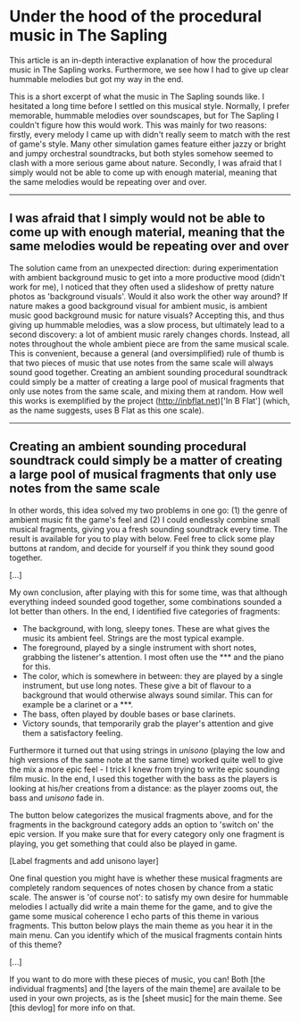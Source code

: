 Under the hood of the procedural music in The Sapling
=====================================================

This article is an in-depth interactive explanation of how the procedural music in The Sapling works. Furthermore, we see how I had to give up clear hummable melodies but got my way in the end.

This is a short excerpt of what the music in The Sapling sounds like. I hesitated a long time before I settled on this musical style. Normally, I prefer memorable, hummable melodies over soundscapes, but for The Sapling I couldn't figure how this would work. This was mainly for two reasons: firstly, every melody I came up with didn't really seem to match with the rest of game's style. Many other simulation games feature either jazzy or bright and jumpy orchestral soundtracks, but both styles somehow seemed to clash with a more serious game about nature. Secondly, I was afraid that I simply would not be able to come up with enough material, meaning that the same melodies would be repeating over and over.

---
I was afraid that I simply would not be able to come up with enough material, meaning that the same melodies would be repeating over and over
---

The solution came from an unexpected direction: during experimentation with ambient background music to get into a more productive mood (didn't work for me), I noticed that they often used a slideshow of pretty nature photos as 'background visuals'. Would it also work the other way around? If nature makes a good background visual for ambient music, is ambient music good background music for nature visuals? Accepting this, and thus giving up hummable melodies, was a slow process, but ultimately lead to a second discovery: a lot of ambient music rarely changes chords. Instead, all notes throughout the whole ambient piece are from the same musical scale. This is convenient, because a general (and oversimplified) rule of thumb is that two pieces of music that use notes from the same scale will always sound good together. Creating an ambient sounding procedural soundtrack could simply be a matter of creating a large pool of musical fragments that only use notes from the same scale, and mixing them at random. How well this works is exemplified by the project (http://inbflat.net)['In B Flat'] (which, as the name suggests, uses B Flat as this one scale).

---
Creating an ambient sounding procedural soundtrack could simply be a matter of creating a large pool of musical fragments that only use notes from the same scale
---

In other words, this idea solved my two problems in one go: (1) the genre of ambient music fit the game's feel and (2) I could endlessly combine small musical fragments, giving you a fresh sounding soundtrack every time. The result is available for you to play with below. Feel free to click some play buttons at random, and decide for yourself if you think they sound good together.

[...]

My own conclusion, after playing with this for some time, was that although everything indeed sounded good together, some combinations sounded a lot better than others. In the end, I identified five categories of fragments:

* The background, with long, sleepy tones. These are what gives the music its ambient feel. Strings are the most typical example.
* The foreground, played by a single instrument with short notes, grabbing the listener's attention. I most often use the *** and the piano for this.
* The color, which is somewhere in between: they are played by a single instrument, but use long notes. These give a bit of flavour to a background that would otherwise always sound similar. This can for example be a clarinet or a ***.
* The bass, often played by double bases or base clarinets.
* Victory sounds, that temporarily grab the player's attention and give them a satisfactory feeling. 

Furthermore it turned out that using strings in *unisono* (playing the low and high versions of the same note at the same time) worked quite well to give the mix a more epic feel - I trick I knew from trying to write epic sounding film music. In the end, I used this together with the bass as the players is looking at his/her creations from a distance: as the player zooms out, the bass and *unisono* fade in. 

The button below categorizes the musical fragments above, and for the fragments in the background category adds an option to 'switch on' the epic version. If you make sure that for every category only one fragment is playing, you get something that could also be played in game.

[Label fragments and add unisono layer]

One final question you might have is whether these musical fragments are completely random sequences of notes chosen by chance from a static scale. The answer is 'of course not': to satisfy my own desire for hummable melodies I actually did write a main theme for the game, and to give the game some musical coherence I echo parts of this theme in various fragments. This button below plays the main theme as you hear it in the main menu. Can you identify which of the musical fragments contain hints of this theme?

[...]

If you want to do more with these pieces of music, you can! Both [the individual fragments] and [the layers of the main theme] are availale to be used in your own projects, as is the [sheet music] for the main theme. See [this devlog] for more info on that.